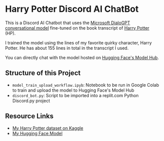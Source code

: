# Harry Potter Discord AI ChatBot

This is a Discord AI Chatbot that uses the [Microsoft DialoGPT conversational model](https://huggingface.co/microsoft/DialoGPT-medium) fine-tuned on the book transcript of [Harry Potter](https://en.wikipedia.org/wiki/Harry_Potter) (HP). 

I trained the model using the lines of my favorite quirky character, Harry Potter. He has about 155 lines in total in the transcript I used.

You can directly chat with the model hosted on [Hugging Face's Model Hub](https://huggingface.co/aryanbhosale/DialoGPT-medium-harrypotter).

## Structure of this Project

- `model_train_upload_workflow.ipyb`: Notebook to be run in Google Colab to train and upload the model to Hugging Face's Model Hub
- `discord_bot.py`: Script to be imported into a replit.com Python Discord.py project

## Resource Links

- [My Harry Potter dataset on Kaggle](https://www.kaggle.com/gulsahdemiryurek/harry-potter-dataset?select=Harry+Potter+1.csv)
- [My Hugging Face Model](https://huggingface.co/aryanbhosale/DialoGPT-medium-harrypotter)
